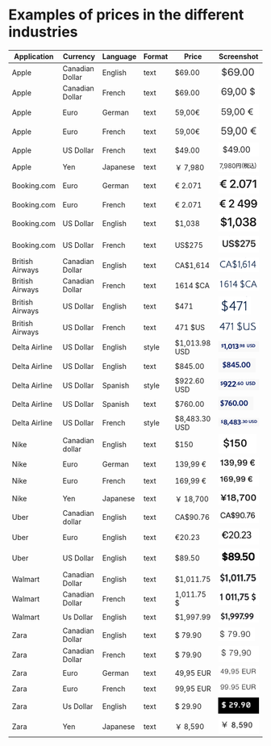# Examples of prices in the different industries

| Application     | Currency        | Language | Format | Price         | Screenshot                                                                               |
| --------------- | --------------- | -------- | ------ | ------------- | ---------------------------------------------------------------------------------------- |
| Apple           | Canadian Dollar | English  | text   | $69.00        | ![Apple App Store](./screenshots/screenshot-apple-canadian-dollar-en-text.png)           |
| Apple           | Canadian Dollar | French   | text   | $69.00        | ![Apple App Store](./screenshots/screenshot-apple-canadian-dollar-fr-text.png)           |
| Apple           | Euro            | German   | text   | 59,00€        | ![Apple App Store](./screenshots/screenshot-apple-euro-de-text.png)                      |
| Apple           | Euro            | French   | text   | 59,00€        | ![Apple App Store](./screenshots/screenshot-apple-euro-fr-text.png)                      |
| Apple           | US Dollar       | French   | text   | $49.00        | ![Apple App Store](./screenshots/screenshot-apple-us-dollar-en-text.png)                 |
| Apple           | Yen             | Japanese | text   | ￥ 7,980      | ![Apple App Store](./screenshots/screenshot-apple-yen-jp-text.png)                       |
| Booking.com     | Euro            | German   | text   | € 2.071       | ![Apple App Store](./screenshots/screenshot-booking-com-euro-de-text.png)                |
| Booking.com     | Euro            | French   | text   | € 2.071       | ![Apple App Store](./screenshots/screenshot-booking-com-euro-fr-text.png)                |
| Booking.com     | US Dollar       | English  | text   | $1,038        | ![Apple App Store](./screenshots/screenshot-booking-com-us-dollar-en-text.png)           |
| Booking.com     | US Dollar       | French   | text   | US$275        | ![Apple App Store](./screenshots/screenshot-booking-com-us-dollar-fr-text.png)           |
| British Airways | Canadian Dollar | English  | text   | CA$1,614      | ![Apple App Store](./screenshots/screenshot-british-airways-canadian-dollar-en-text.png) |
| British Airways | Canadian Dollar | French   | text   | 1614 $CA      | ![Apple App Store](./screenshots/screenshot-british-airways-canadian-dollar-fr-text.png) |
| British Airways | US Dollar       | English  | text   | $471          | ![Apple App Store](./screenshots/screenshot-british-airways-us-dollar-en-text.png)       |
| British Airways | US Dollar       | French   | text   | 471 $US       | ![Apple App Store](./screenshots/screenshot-british-airways-us-dollar-fr-text.png)       |
| Delta Airline   | US Dollar       | English  | style  | $1,013.98 USD | ![Apple App Store](./screenshots/screenshot-delta-airline-us-dollar-en-format.png)       |
| Delta Airline   | US Dollar       | English  | text   | $845.00       | ![Apple App Store](./screenshots/screenshot-delta-airline-us-dollar-en-text.png)         |
| Delta Airline   | US Dollar       | Spanish  | style  | $922.60 USD   | ![Apple App Store](./screenshots/screenshot-delta-airline-us-dollar-es-format.png)       |
| Delta Airline   | US Dollar       | Spanish  | text   | $760.00       | ![Apple App Store](./screenshots/screenshot-delta-airline-us-dollar-es-text.png)         |
| Delta Airline   | US Dollar       | French   | style  | $8,483.30 USD | ![Apple App Store](./screenshots/screenshot-delta-airline-us-dollar-fr-format.png)       |
| Nike            | Canadian dollar | English  | text   | $150          | ![Apple App Store](./screenshots/screenshot-nike-canadian-dollar-en-text.png)            |
| Nike            | Euro            | German   | text   | 139,99 €      | ![Apple App Store](./screenshots/screenshot-nike-euro-de-text.png)                       |
| Nike            | Euro            | French   | text   | 169,99 €      | ![Apple App Store](./screenshots/screenshot-nike-euro-fr-text.png)                       |
| Nike            | Yen             | Japanese | text   | ￥ 18,700     | ![Apple App Store](./screenshots/screenshot-nike-yen-en-text.png)                        |
| Uber            | Canadian dollar | English  | text   | CA$90.76      | ![Apple App Store](./screenshots/screenshot-uber-canadian-dollar-en-text.png)            |
| Uber            | Euro            | English  | text   | €20.23        | ![Apple App Store](./screenshots/screenshot-uber-euro-en-text.png)                       |
| Uber            | US Dollar       | English  | text   | $89.50        | ![Apple App Store](./screenshots/screenshot-uber-us-dollar-en-text.png)                  |
| Walmart         | Canadian Dollar | English  | text   | $1,011.75     | ![Apple App Store](./screenshots/screenshot-walmart-canadian-dollar-en-text.png)         |
| Walmart         | Canadian Dollar | French   | text   | 1,011.75 $    | ![Apple App Store](./screenshots/screenshot-walmart-canadian-dollar-fr-text.png)         |
| Walmart         | Us Dollar       | English  | text   | $1,997.99     | ![Apple App Store](./screenshots/screenshot-walmart-us-dollar-en-text.png)               |
| Zara            | Canadian Dollar | English  | text   | $ 79.90       | ![Apple App Store](./screenshots/screenshot-zara-canadian-dollar-en-text.png)            |
| Zara            | Canadian Dollar | French   | text   | $ 79.90       | ![Apple App Store](./screenshots/screenshot-zara-canadian-dollar-fr-text.png)            |
| Zara            | Euro            | German   | text   | 49,95 EUR     | ![Apple App Store](./screenshots/screenshot-zara-euro-de-text.png)                       |
| Zara            | Euro            | French   | text   | 99,95 EUR     | ![Apple App Store](./screenshots/screenshot-zara-euro-fr-text.png)                       |
| Zara            | Us Dollar       | English  | text   | $ 29.90       | ![Apple App Store](./screenshots/screenshot-zara-us-dollar-en-text.png)                  |
| Zara            | Yen             | Japanese | text   | ￥ 8,590      | ![Apple App Store](./screenshots/screenshot-zara-yen-jp-text.png)                        |
